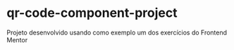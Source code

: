 # qr-code-component-project
 Projeto desenvolvido usando como exemplo um dos exercícios do Frontend Mentor
